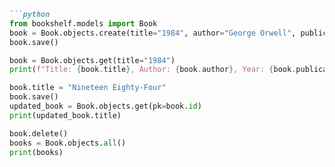 ```markdown
```python
from bookshelf.models import Book
book = Book.objects.create(title="1984", author="George Orwell", publication_year=1949)
book.save()

book = Book.objects.get(title="1984")
print(f"Title: {book.title}, Author: {book.author}, Year: {book.publication_year}")

book.title = "Nineteen Eighty-Four"
book.save()
updated_book = Book.objects.get(pk=book.id)
print(updated_book.title)

book.delete()
books = Book.objects.all()
print(books)
